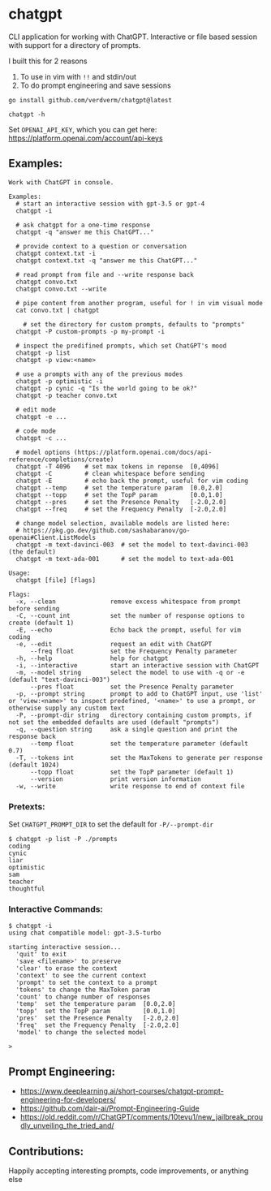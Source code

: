 # chatgpt

CLI application for working with ChatGPT.
Interactive or file based session with
support for a directory of prompts.

I built this for 2 reasons

1. To use in vim with `!!` and stdin/out
2. To do prompt engineering and save sessions

```
go install github.com/verdverm/chatgpt@latest

chatgpt -h
```

Set `OPENAI_API_KEY`, which you can get here: https://platform.openai.com/account/api-keys

## Examples:

```
Work with ChatGPT in console.

Examples:
  # start an interactive session with gpt-3.5 or gpt-4
  chatgpt -i

  # ask chatgpt for a one-time response
  chatgpt -q "answer me this ChatGPT..."

  # provide context to a question or conversation
  chatgpt context.txt -i
  chatgpt context.txt -q "answer me this ChatGPT..."

  # read prompt from file and --write response back
  chatgpt convo.txt
  chatgpt convo.txt --write

  # pipe content from another program, useful for ! in vim visual mode
  cat convo.txt | chatgpt

	# set the directory for custom prompts, defaults to "prompts"
  chatgpt -P custom-prompts -p my-prompt -i

  # inspect the predifined prompts, which set ChatGPT's mood
  chatgpt -p list
  chatgpt -p view:<name>

  # use a prompts with any of the previous modes
  chatgpt -p optimistic -i
  chatgpt -p cynic -q "Is the world going to be ok?"
  chatgpt -p teacher convo.txt

  # edit mode
  chatgpt -e ...

  # code mode
  chatgpt -c ...

  # model options (https://platform.openai.com/docs/api-reference/completions/create)
  chatgpt -T 4096    # set max tokens in reponse  [0,4096]
  chatgpt -C         # clean whitespace before sending
  chatgpt -E         # echo back the prompt, useful for vim coding
  chatgpt --temp     # set the temperature param  [0.0,2.0]
  chatgpt --topp     # set the TopP param         [0.0,1.0]
  chatgpt --pres     # set the Presence Penalty   [-2.0,2.0]
  chatgpt --freq     # set the Frequency Penalty  [-2.0,2.0]

  # change model selection, available models are listed here:
  # https://pkg.go.dev/github.com/sashabaranov/go-openai#Client.ListModels
  chatgpt -m text-davinci-003  # set the model to text-davinci-003 (the default)
  chatgpt -m text-ada-001      # set the model to text-ada-001

Usage:
  chatgpt [file] [flags]

Flags:
  -x, --clean               remove excess whitespace from prompt before sending
  -C, --count int           set the number of response options to create (default 1)
  -E, --echo                Echo back the prompt, useful for vim coding
  -e, --edit                request an edit with ChatGPT
      --freq float          set the Frequency Penalty parameter
  -h, --help                help for chatgpt
  -i, --interactive         start an interactive session with ChatGPT
  -m, --model string        select the model to use with -q or -e (default "text-davinci-003")
      --pres float          set the Presence Penalty parameter
  -p, --prompt string       prompt to add to ChatGPT input, use 'list' or 'view:<name>' to inspect predefined, '<name>' to use a prompt, or otherwise supply any custom text
  -P, --prompt-dir string   directory containing custom prompts, if not set the embedded defaults are used (default "prompts")
  -q, --question string     ask a single question and print the response back
      --temp float          set the temperature parameter (default 0.7)
  -T, --tokens int          set the MaxTokens to generate per response (default 1024)
      --topp float          set the TopP parameter (default 1)
      --version             print version information
  -w, --write               write response to end of context file
```

### Pretexts:

Set `CHATGPT_PROMPT_DIR` to set the default for `-P/--prompt-dir`

```
$ chatgpt -p list -P ./prompts
coding
cynic
liar
optimistic
sam
teacher
thoughtful
```

### Interactive Commands:

```
$ chatgpt -i
using chat compatible model: gpt-3.5-turbo 

starting interactive session...
  'quit' to exit
  'save <filename>' to preserve
  'clear' to erase the context
  'context' to see the current context
  'prompt' to set the context to a prompt
  'tokens' to change the MaxToken param
  'count' to change number of responses
  'temp'  set the temperature param  [0.0,2.0]
  'topp'  set the TopP param         [0.0,1.0]
  'pres'  set the Presence Penalty   [-2.0,2.0]
  'freq'  set the Frequency Penalty  [-2.0,2.0]
  'model' to change the selected model

>
```

## Prompt Engineering:

- https://www.deeplearning.ai/short-courses/chatgpt-prompt-engineering-for-developers/
- https://github.com/dair-ai/Prompt-Engineering-Guide
- https://old.reddit.com/r/ChatGPT/comments/10tevu1/new_jailbreak_proudly_unveiling_the_tried_and/

## Contributions:

Happily accepting interesting prompts, code improvements, or anything else

